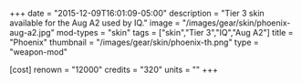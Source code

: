 +++
date = "2015-12-09T16:01:09-05:00"
description = "Tier 3 skin available for the Aug A2 used by IQ."
image = "/images/gear/skin/phoenix-aug-a2.jpg"
mod-types = "skin"
tags = ["skin","Tier 3","IQ","Aug A2"]
title = "Phoenix"
thumbnail = "/images/gear/skin/phoenix-th.png"
type = "weapon-mod"

[cost]
  renown = "12000"
  credits = "320"
  units = ""
+++
